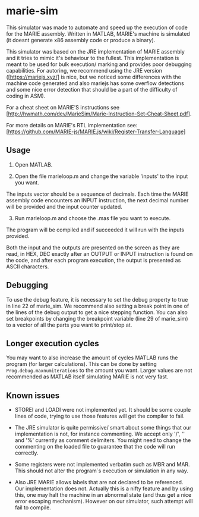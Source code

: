 # marie-sim

This simulator was made to automate and speed up the execution of code for the MARIE assembly. Written in MATLAB, MARIE's machine is simulated (it doesnt generate x86 assembly code or produce a binary).

This simulator was based on the JRE implementation of MARIE assembly and it tries to mimic it's behaviour to the fullest. This implementation is meant to be used for bulk execution/ marking and provides poor debugging capabilities. For autoring, we recommend using the JRE version ([https://mariejs.xyz/] is nice, but we noticed some differences with the machine code generated and also mariejs has some overflow detections and some nice error detection that should be a part of the difficulty of coding in ASM). 

For a cheat sheet on MARIE'S instructions see [http://hwmath.com/dev/MarieSim/Marie-Instruction-Set-Cheat-Sheet.pdf]. 

For more details on MARIE's RTL implementation see: [https://github.com/MARIE-js/MARIE.js/wiki/Register-Transfer-Language]

## Usage

1. Open MATLAB.

2. Open the file marieloop.m and change the variable 'inputs' to the input you want. 

The inputs vector should be a sequence of decimals. Each time the MARIE assembly code encounters an INPUT instruction, the next decimal number will be provided and the input counter updated. 

3. Run marieloop.m and choose the .mas file you want to execute. 

The program will be compiled and if succeeded it will run with the inputs provided. 

Both the input and the outputs are presented on the screen as they are read, in HEX, DEC exactly after an OUTPUT or INPUT instruction is found on the code, and after each program execution, the output is presented as ASCII characters. 

## Debugging

To use the debug feature, it is necessary to set the debug property to true in line 22 of marie_sim. We recommend also setting a break point in one of the lines of the debug output to get a nice stepping function. You can also set breakpoints by changing the breakpoint variable (line 29 of marie_sim) to a vector of all the parts you want to print/stop at. 

## Longer execution cycles

You may want to also increase the amount of cycles MATLAB runs the program (for larger calculations). This can be done by setting `Prog.debug.maxnumiterations` to the amount you want. Larger values are not recommended as MATLAB itself simulating MARIE is not very fast. 


## Known issues

- STOREI and LOADI were not implemented yet. It should be some couple lines of code, trying to use those features will get the compiler to fail. 

- The JRE simulator is quite permissive/ smart about some things that our implementation is not, for instance commenting. We accept only '/', '\' and '%' currently as comment delimiters. You might need to change the commenting on the loaded file to guarantee that the code will run correctly. 

- Some registers were not implemented verbatim such as MBR and MAR. This should not alter the program`s execution or simulation in any way.

- Also JRE MARIE allows labels that are not declared to be referenced. Our implementation does not. Actually this is a nifty feature and by using this, one may halt the machine in an abnormal state (and thus get a nice error escaping mechanism). However on our simulator, such attempt will fail to compile. 
